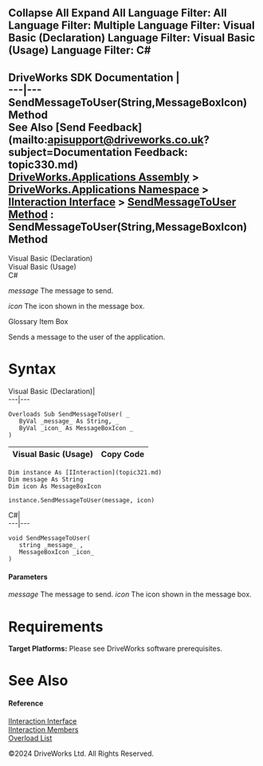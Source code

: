        

 Collapse All Expand All  Language Filter: All  Language Filter: Multiple  Language Filter: Visual Basic (Declaration) Language Filter: Visual Basic (Usage) Language Filter: C#  
---  
DriveWorks SDK Documentation  |   
---|---  
SendMessageToUser(String,MessageBoxIcon) Method   
See Also [Send Feedback](mailto:apisupport@driveworks.co.uk?subject=Documentation Feedback: topic330.md)  
[DriveWorks.Applications Assembly](topic13.md) > [DriveWorks.Applications Namespace](topic16.md) > [IInteraction Interface](topic321.md) > [SendMessageToUser Method](topic329.md) : SendMessageToUser(String,MessageBoxIcon) Method  
---  
  
Visual Basic (Declaration)    
Visual Basic (Usage)    
C# 

_message_
    The message to send.

_icon_
    The icon shown in the message box.

Glossary Item Box

Sends a message to the user of the application. 

# Syntax

Visual Basic (Declaration)|   
---|---  
      
    
    Overloads Sub SendMessageToUser( _
       ByVal _message_ As String, _
       ByVal _icon_ As MessageBoxIcon _
    )   
  
Visual Basic (Usage)| Copy Code  
---|---  
      
    
    Dim instance As [IInteraction](topic321.md)
    Dim message As String
    Dim icon As MessageBoxIcon
     
    instance.SendMessageToUser(message, icon)  
  
C#|   
---|---  
      
    
    void SendMessageToUser( 
       string _message_ ,
       MessageBoxIcon _icon_
    )  
  
#### Parameters

 _message_
    The message to send.
_icon_
    The icon shown in the message box.

# Requirements

**Target Platforms:** Please see DriveWorks software prerequisites.

# See Also

#### Reference

[IInteraction Interface](topic321.md)   
[IInteraction Members](topic322.md)   
[Overload List](topic329.md)

©2024 DriveWorks Ltd. All Rights Reserved.
